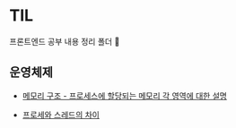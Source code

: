 # TIL
 프론트엔드 공부 내용 정리 폴더 💯

## 운영체제

- [메모리 구조 - 프로세스에 할당되는 메모리 각 영역에 대한 설명](https://github.com/smin0820/TIL/blob/main/%EC%9A%B4%EC%98%81%EC%B2%B4%EC%A0%9C/%EB%A9%94%EB%AA%A8%EB%A6%AC%20%EA%B5%AC%EC%A1%B0.md)

- [프로세와 스레드의 차이](https://github.com/smin0820/TIL/blob/main/%EC%9A%B4%EC%98%81%EC%B2%B4%EC%A0%9C/%ED%94%84%EB%A1%9C%EC%84%B8%EC%8A%A4%EC%99%80%20%EC%8A%A4%EB%A0%88%EB%93%9C%EC%9D%98%20%EC%B0%A8%EC%9D%B4.md)